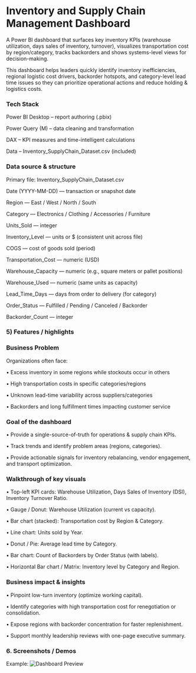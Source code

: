 # Inventory and Supply Chain Management Dashboard

A Power BI dashboard that surfaces key inventory KPIs (warehouse utilization, days sales of inventory, turnover), visualizes transportation cost by region/category, tracks backorders and shows systems-level views for decision-making.

This dashboard helps leaders quickly identify inventory inefficiencies, regional logistic cost drivers, backorder hotspots, and category-level lead time issues so they can prioritize operational actions and reduce holding & logistics costs.

### Tech Stack

Power BI Desktop – report authoring (.pbix)

Power Query (M) – data cleaning and transformation

DAX – KPI measures and time-intelligent calculations

Data – Inventory_SupplyChain_Dataset.csv (included)

### 	Data source & structure

Primary file: Inventory_SupplyChain_Dataset.csv

Date (YYYY-MM-DD) — transaction or snapshot date

Region — East / West / North / South

Category — Electronics / Clothing / Accessories / Furniture

Units_Sold — integer

Inventory_Level — units or $ (consistent unit across file)

COGS — cost of goods sold (period)

Transportation_Cost — numeric (USD)

Warehouse_Capacity — numeric (e.g., square meters or pallet positions)

Warehouse_Used — numeric (same units as capacity)

Lead_Time_Days — days from order to delivery (for category)

Order_Status — Fulfilled / Pending / Canceled / Backorder

Backorder_Count — integer


### 5) Features / highlights

### Business Problem

Organizations often face:

• Excess inventory in some regions while stockouts occur in others

• High transportation costs in specific categories/regions

• Unknown lead-time variability across suppliers/categories

• Backorders and long fulfillment times impacting customer service

### Goal of the dashboard

• Provide a single-source-of-truth for operations & supply chain KPIs.

• Track trends and identify problem areas (regions, categories).

• Provide actionable signals for inventory rebalancing, vendor engagement, and transport optimization.

### Walkthrough of key visuals

• Top-left KPI cards: Warehouse Utilization, Days Sales of Inventory (DSI), Inventory Turnover Ratio.

• Gauge / Donut: Warehouse Utilization (current vs capacity).

• Bar chart (stacked): Transportation cost by Region & Category.

• Line chart: Units sold by Year.

• Donut / Pie: Average lead time by Category.

• Bar chart: Count of Backorders by Order Status (with labels).

• Horizontal Bar chart / Matrix: Inventory level by Category and Region.

### Business impact & insights

• Pinpoint low-turn inventory (optimize working capital).

• Identify categories with high transportation cost for renegotiation or consolidation.

• Expose regions with backorder concentration for faster replenishment.

• Support monthly leadership reviews with one-page executive summary.

### 6.	Screenshots / Demos
Example: ![Dashboard Preview]([https://github.com/the-mansi-goel/Ski-dashboard/blob/main/Snapshot%20of%20the%20Dahbaord.png](https://github.com/Ayan1901/Inventory-and-Supply-Chain-Analytics-Dashboard/blob/main/Snapshot%20of%20the%20dashboard.png))
